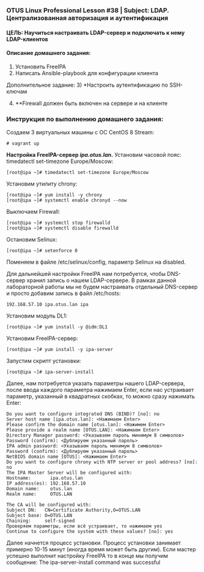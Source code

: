 ### OTUS Linux Professional Lesson #38 | Subject: LDAP. Централизованная авторизация и аутентификация

#### ЦЕЛЬ: Научиться настраивать LDAP-сервер и подключать к нему LDAP-клиентов

#### Описание домашнего задания:
1) Установить FreeIPA
2) Написать Ansible-playbook для конфигурации клиента

Дополнительное задание:
3) *Настроить аутентификацию по SSH-ключам

4) **Firewall должен быть включен на сервере и на клиенте

### Инструкция по выполнению домашнего задания:

Создаем 3 виртуальных машины с ОС CentOS 8 Stream:
```
# vagrant up
```
__Настройка FreeIPA-сервер _ipa.otus.lan_.__
Установим часовой пояс: timedatectl set-timezone Europe/Moscow:
```
[root@ipa ~]# timedatectl set-timezone Europe/Moscow
```
Установим утилиту chrony:
```
[root@ipa ~]# yum install -y chrony
[root@ipa ~]# systemctl enable chronyd --now
```
Выключаем Firewall:
```
[root@ipa ~]# systemctl stop firewalld
[root@ipa ~]# systemctl disable firewalld
```
Остановим Selinux:
```
[root@ipa ~]# setenforce 0
```
Поменяем в файле /etc/selinux/config, параметр Selinux на disabled.

Для дальнейшей настройки FreeIPA нам потребуется, чтобы DNS-сервер хранил запись о нашем LDAP-сервере. В рамках данной лабораторной работы мы не будем настраивать отдельный DNS-сервер и просто добавим запись в файл /etc/hosts:
```
192.168.57.10 ipa.otus.lan ipa
```
Установим модуль DL1:
```
[root@ipa ~]# yum install -y @idm:DL1
```
Установим FreeIPA-сервер:
```
[root@ipa ~]# yum install -y ipa-server
```
Запустим скрипт установки:
```
[root@ipa ~]# ipa-server-install
```
Далее, нам потребуется указать параметры нашего LDAP-сервера, после ввода каждого параметра нажимаем Enter, если нас устраивает параметр, указанный в квадратных скобках, то можно сразу нажимать Enter:
```
Do you want to configure integrated DNS (BIND)? [no]: no
Server host name [ipa.otus.lan]: <Нажимаем Enter>
Please confirm the domain name [otus.lan]: <Нажимем Enter>
Please provide a realm name [OTUS.LAN]: <Нажимаем Enter>
Directory Manager password: <Указываем пароль минимум 8 символов>
Password (confirm): <Дублируем указанный пароль>
IPA admin password: <Указываем пароль минимум 8 символов>
Password (confirm): <Дублируем указанный пароль>
NetBIOS domain name [OTUS]: <Нажимаем Enter>
Do you want to configure chrony with NTP server or pool address? [no]: no
The IPA Master Server will be configured with:
Hostname:       ipa.otus.lan
IP address(es): 192.168.57.10
Domain name:    otus.lan
Realm name:     OTUS.LAN

The CA will be configured with:
Subject DN:   CN=Certificate Authority,O=OTUS.LAN
Subject base: O=OTUS.LAN
Chaining:     self-signed
Проверяем параметры, если всё устраивает, то нажимаем yes
Continue to configure the system with these values? [no]: yes
```

Далее начнется процесс установки. Процесс установки занимает примерно 10-15 минут (иногда время может быть другим). Если мастер успешно выполнит настройку FreeIPA то в конце мы получим сообщение: 
The ipa-server-install command was successful
